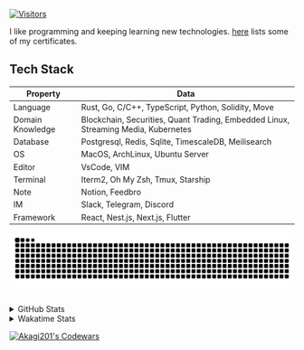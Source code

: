<!-- markdownlint-disable MD041 MD010 MD033 -->
[![Visitors](https://api.visitorbadge.io/api/daily?path=Akagi201%2FAkagi201&label=Visitors%20Today&countColor=%2337d67a)](https://visitorbadge.io/status?path=Akagi201%2FAkagi201)

I like programming and keeping learning new technologies. [here](https://github.com/Akagi201/blockchain) lists some of my certificates.

## Tech Stack

| Property         	| Data                                                                               	|
|------------------	|------------------------------------------------------------------------------------	|
| Language         	| Rust, Go, C/C++, TypeScript, Python, Solidity, Move                                 |
| Domain Knowledge 	| Blockchain, Securities, Quant Trading, Embedded Linux, Streaming Media, Kubernetes 	|
| Database         	| Postgresql, Redis, Sqlite, TimescaleDB, Meilisearch                                 |
| OS               	| MacOS, ArchLinux, Ubuntu Server                                                     |
| Editor           	| VsCode, VIM                                                                        	|
| Terminal          | Iterm2, Oh My Zsh, Tmux, Starship                                                   |
| Note             	| Notion, Feedbro                                                                    	|
| IM               	| Slack, Telegram, Discord                                                            |
| Framework         | React, Nest.js, Next.js, Flutter                                                   	|

[![github contribution grid snake animation](https://raw.githubusercontent.com/Akagi201/Akagi201/output/github-contribution-grid-snake.svg#gh-light-mode-only)](https://github.com/Akagi201)

<details>
<summary>GitHub Stats</summary>
  <a href="https://github.com/Akagi201"><img alt="Profile Detail" src="https://raw.githubusercontent.com/Akagi201/Akagi201/master/profile-summary-card-output/dracula/0-profile-details.svg" /></a>
  <a href="https://github.com/Akagi201"><img alt="Github Stats" src="https://raw.githubusercontent.com/Akagi201/Akagi201/master/profile-summary-card-output/dracula/3-stats.svg" /></a>
  <a href="https://github.com/Akagi201"><img alt="Lang By Commits" src="https://raw.githubusercontent.com/Akagi201/Akagi201/master/profile-summary-card-output/dracula/2-most-commit-language.svg" /></a>
</details>

<details>
<summary>Wakatime Stats</summary>
<br>

<!--START_SECTION:waka-->

```txt
From: 19 September 2023 - To: 26 September 2023

Total Time: 34 hrs 26 mins

Other              28 hrs 51 mins  █████████████████████░░░░   83.76 %
Python             2 hrs 34 mins   ██░░░░░░░░░░░░░░░░░░░░░░░   07.50 %
sh                 1 hr 32 mins    █░░░░░░░░░░░░░░░░░░░░░░░░   04.47 %
Rust               37 mins         ▒░░░░░░░░░░░░░░░░░░░░░░░░   01.81 %
JSON               22 mins         ▒░░░░░░░░░░░░░░░░░░░░░░░░   01.08 %
SQL                8 mins          ░░░░░░░░░░░░░░░░░░░░░░░░░   00.41 %
YAML               7 mins          ░░░░░░░░░░░░░░░░░░░░░░░░░   00.37 %
Solidity           5 mins          ░░░░░░░░░░░░░░░░░░░░░░░░░   00.25 %
TOML               3 mins          ░░░░░░░░░░░░░░░░░░░░░░░░░   00.16 %
Markdown           3 mins          ░░░░░░░░░░░░░░░░░░░░░░░░░   00.15 %
```

<!--END_SECTION:waka-->

</details>

<a href="https://www.codewars.com/users/Akagi201"><img alt="Akagi201's Codewars" src="https://www.codewars.com/users/Akagi201/badges/small"></a>
